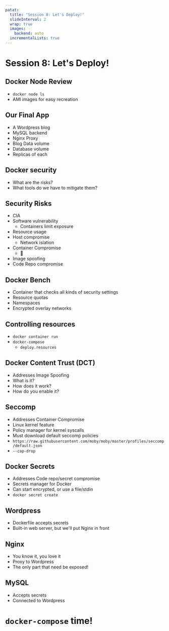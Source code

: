 ```yaml
---
patat:
  title: "Session 8: Let's Deploy!"
  slideInterval: 2
  wrap: true
  images:
    backend: auto
  incrementalLists: true
---
```


# Session 8: Let's Deploy!

## Docker Node Review
* `docker node ls`
* AMI images for easy recreation

## Our Final App

* A Wordpress blog
* MySQL backend
* Nginx Proxy
* Blog Data volume
* Database volume
* Replicas of each

## Docker security

* What are the risks?
* What tools do we have to mitigate them?

## Security Risks

* CIA
* Software vulnerability
    * Containers limit exposure
* Resource usage
* Host compromise
    * Network islation
* Container Compromise
    * 😬
* Image spoofing
* Code Repo compromise

## Docker Bench

* Container that checks all kinds of security settings
* Resource quotas
* Namespaces
* Encrypted overlay networks

## Controlling resources

* `docker container run`
* `docker-compose`
    * `deploy.resources`

## Docker Content Trust (DCT)

* Addresses Image Spoofing
* What is it?
* How does it work?
* How do you enable it?

## Seccomp

* Addresses Container Compromise
* Linux kernel feature
* Policy manager for kernel syscalls
* Must download default seccomp policies
* `https://raw.githubusercontent.com/moby/moby/master/profiles/seccomp/default.json`
* `--cap-drop`

## Docker Secrets

* Addresses Code repo/secret compromise
* Secrets manager for Docker
* Can start encrypted, or use a file/stdin
* `docker secret create`


## Wordpress

* Dockerfile accepts secrets 
* Built-in web server, but we'll put Nginx in front

## Nginx

* You know it, you love it
* Proxy to Wordpress
* The only part that need be exposed!

## MySQL

* Accepts secrets
* Connected to Wordpress

# `docker-compose` time!
